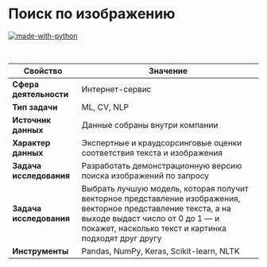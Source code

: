 # Поиск по изображению

[![made-with-python](https://img.shields.io/badge/Made%20with-Python-1f425f.svg)](https://www.python.org/)

<br>

Свойство | Значение
-|-
**Сфера деятельности** | Интернет-сервис
**Тип задачи** | ML, CV, NLP
**Источник данных** | Данные собраны внутри компании
**Характер данных** | Экспертные и краудсорсинговые оценки соответствия текста и изображения
**Задача исследования** | Разработать демонстрационную версию поиска изображений по запросу
**Задача исследования** | Выбрать лучшую  модель, которая получит векторное представление изображения, векторное представление текста, а на выходе выдаст число от 0 до 1 — и покажет, насколько текст и картинка подходят друг другу
**Инструменты** | Pandas, NumPy, Keras, Scikit-learn, NLTK